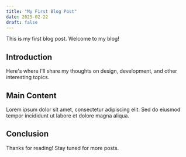 ```yaml
---
title: "My First Blog Post"
date: 2025-02-22
draft: false
---
```


This is my first blog post. Welcome to my blog!

## Introduction

Here's where I'll share my thoughts on design, development, and other interesting topics.

## Main Content

Lorem ipsum dolor sit amet, consectetur adipiscing elit. Sed do eiusmod tempor incididunt ut labore et dolore magna aliqua.

## Conclusion

Thanks for reading! Stay tuned for more posts.

